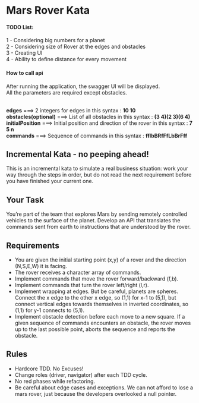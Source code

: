 # Mars Rover Kata

#### TODO List:
  1 - Considering big numbers for a planet 
  <br />2 - Considering size of Rover at the edges and obstacles
  <br />3 - Creating UI
  <br />4 - Ability to define distance for every movement
  
#### How to call api
After running the application, the swagger UI will be displayed.
<br />All the parameters are required except obstacles.

<br />  **edges**   ===>   2 integers for edges in this syntax : **10 10**
<br />  **obstacles(optional)**   ===>   List of all obstacles in this syntax : **(3 4)(2 3)(6 4)**
<br />  **initialPosition**   ===>   Initial position and direction of the rover in this syntax : **7 5 n**
<br />  **commands**   ===>   Sequence of commands in this syntax : **fflbBRfFfLbBrFff**

## Incremental Kata - no peeping ahead!
This is an incremental kata to simulate a real business situation: work your way through the steps in order, but do not read the next requirement before you have finished your current one.

## Your Task
You’re part of the team that explores Mars by sending remotely controlled vehicles to the surface of the planet. Develop an API that translates the commands sent from earth to instructions that are understood by the rover.

## Requirements
- You are given the initial starting point (x,y) of a rover and the direction (N,S,E,W) it is facing.
- The rover receives a character array of commands.
- Implement commands that move the rover forward/backward (f,b).
- Implement commands that turn the rover left/right (l,r).
- Implement wrapping at edges. But be careful, planets are spheres. Connect the x edge to the other x edge, so (1,1) for x-1 to (5,1), but connect vertical edges towards themselves in inverted coordinates, so (1,1) for y-1 connects to (5,1).
- Implement obstacle detection before each move to a new square. If a given sequence of commands encounters an obstacle, the rover moves up to the last possible point, aborts the sequence and reports the obstacle.


## Rules
- Hardcore TDD. No Excuses!
- Change roles (driver, navigator) after each TDD cycle.
- No red phases while refactoring.
- Be careful about edge cases and exceptions. We can not afford to lose a mars rover, just because the developers overlooked a null pointer.



